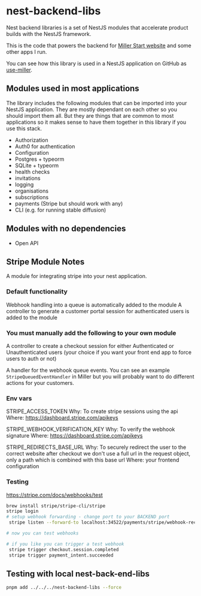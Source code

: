 # nest-backend-libs

Nest backend libraries is a set of NestJS modules that accelerate product builds with the NestJS framework.

This is the code that powers the backend for [Miller Start website](https://usemiller.dev) and some other apps I run.

You can see how this library is used in a NestJS application on GitHub as [use-miller](https://github.com/darraghoriordan/use-miller).

## Modules used in most applications

The library includes the following modules that can be imported into your NestJS application. They are mostly dependant on each other so you should import them all. But they are things that are common to most applications so it makes sense to have them together in this library if you use this stack.

-   Authorization
-   Auth0 for authentication
-   Configuration
-   Postgres + typeorm
-   SQLite + typeorm
-   health checks
-   invitations
-   logging
-   organisations
-   subscriptions
-   payments (Stripe but should work with any)
-   CLI (e.g. for running stable diffusion)

## Modules with no dependencies

-   Open API

## Stripe Module Notes

A module for integrating stripe into your nest application.

### Default functionality

Webhook handling into a queue is automatically added to the module
A controller to generate a customer portal session for authenticated users is added to the module

### You must manually add the following to your own module

A controller to create a checkout session for either Authenticated or Unauthenticated users (your choice if you want your front end app to force users to auth or not)

A handler for the webhook queue events. You can see an example `StripeQueuedEventHandler` in Miller but you will probably want to do different actions for your customers.

### Env vars

STRIPE_ACCESS_TOKEN
Why: To create stripe sessions using the api
Where: https://dashboard.stripe.com/apikeys

STRIPE_WEBHOOK_VERIFICATION_KEY
Why: To verify the webhook signature
Where: https://dashboard.stripe.com/apikeys

STRIPE_REDIRECTS_BASE_URL
Why: To securely redirect the user to the correct website after checkout we don't use a full url
in the request object, only a path which is combined with this base url
Where: your frontend configuration

### Testing

https://stripe.com/docs/webhooks/test

```bash
brew install stripe/stripe-cli/stripe
stripe login
# setup webhook forwarding - change port to your BACKEND port
 stripe listen --forward-to localhost:34522/payments/stripe/webhook-receiver

# now you can test webhooks

# if you like you can trigger a test webhook
 stripe trigger checkout.session.completed
 stripe trigger payment_intent.succeeded
```

## Testing with local nest-back-end-libs

```bash
pnpm add ../../../nest-backend-libs --force
```
